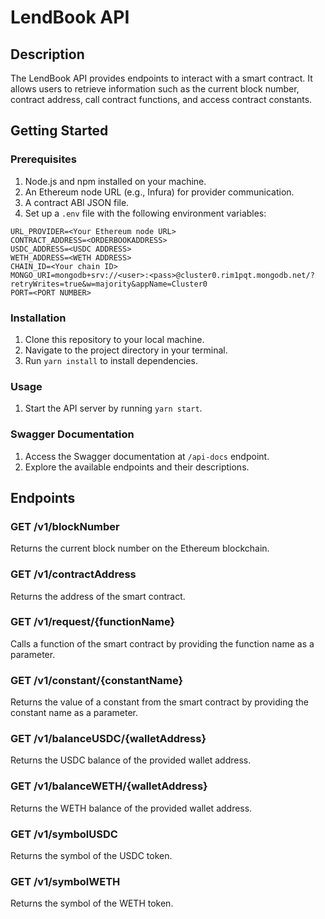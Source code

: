 # LendBook API

## Description

The LendBook API provides endpoints to interact with a smart contract. It allows users to retrieve information such as the current block number, contract address, call contract functions, and access contract constants.

## Getting Started

### Prerequisites

1. Node.js and npm installed on your machine.
2. An Ethereum node URL (e.g., Infura) for provider communication.
3. A contract ABI JSON file.
4. Set up a `.env` file with the following environment variables:

```
URL_PROVIDER=<Your Ethereum node URL>
CONTRACT_ADDRESS=<ORDERBOOKADDRESS>
USDC_ADDRESS=<USDC ADDRESS>
WETH_ADDRESS=<WETH ADDRESS>
CHAIN_ID=<Your chain ID>
MONGO_URI=mongodb+srv://<user>:<pass>@cluster0.rim1pqt.mongodb.net/?retryWrites=true&w=majority&appName=Cluster0
PORT=<PORT NUMBER>
```

### Installation

1. Clone this repository to your local machine.
2. Navigate to the project directory in your terminal.
3. Run `yarn install` to install dependencies.

### Usage

1. Start the API server by running `yarn start`.

### Swagger Documentation

1. Access the Swagger documentation at `/api-docs` endpoint.
2. Explore the available endpoints and their descriptions.

## Endpoints

### GET /v1/blockNumber

Returns the current block number on the Ethereum blockchain.

### GET /v1/contractAddress

Returns the address of the smart contract.

### GET /v1/request/{functionName}

Calls a function of the smart contract by providing the function name as a parameter.

### GET /v1/constant/{constantName}

Returns the value of a constant from the smart contract by providing the constant name as a parameter.

### GET /v1/balanceUSDC/{walletAddress}

Returns the USDC balance of the provided wallet address.

### GET /v1/balanceWETH/{walletAddress}

Returns the WETH balance of the provided wallet address.

### GET /v1/symbolUSDC

Returns the symbol of the USDC token.

### GET /v1/symbolWETH

Returns the symbol of the WETH token.